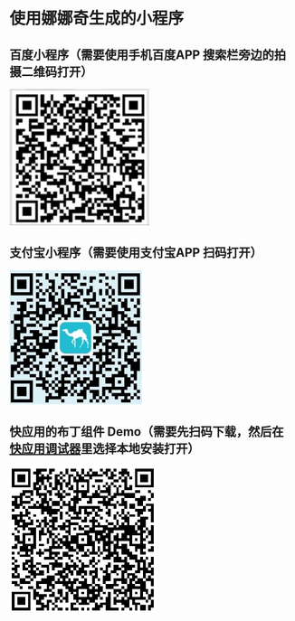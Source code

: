 # 使用娜娜奇生成的小程序

## 百度小程序（需要使用手机百度APP 搜索栏旁边的拍摄二维码打开）

![](logo/qunar_bu_logo.png)

## 支付宝小程序（需要使用支付宝APP 扫码打开）

![](logo/qunar_ali_logo.png)

## 快应用的布丁组件 Demo（需要先扫码下载，然后在[快应用调试器](https://doc.quickapp.cn/tools/debugging-tools.html)里选择本地安装打开）

![](logo/schnee_ui_logo.png)